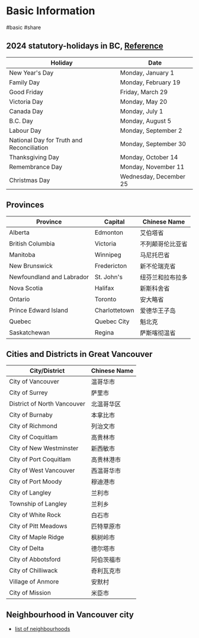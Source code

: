 # Basic Information

#basic #share

## 2024 statutory-holidays in BC, [Reference](https://www2.gov.bc.ca/gov/content/employment-business/employment-standards-advice/employment-standards/statutory-holidays)

| Holiday                                   | Date                   |
| ----------------------------------------- | ---------------------- |
| New Year's Day                            | Monday, January 1      |
| Family Day                                | Monday, February 19    |
| Good Friday                               | Friday, March 29       |
| Victoria Day                              | Monday, May 20         |
| Canada Day                                | Monday, July 1         |
| B.C. Day                                  | Monday, August 5       |
| Labour Day                                | Monday, September 2    |
| National Day for Truth and Reconciliation | Monday, September 30   |
| Thanksgiving Day                          | Monday, October 14     |
| Remembrance Day                           | Monday, November 11    |
| Christmas Day                             | Wednesday, December 25 |

## Provinces

| Province                  | Capital       | Chinese Name     |
| ------------------------- | ------------- | ---------------- |
| Alberta                   | Edmonton      | 艾伯塔省         |
| British Columbia          | Victoria      | 不列颠哥伦比亚省 |
| Manitoba                  | Winnipeg      | 马尼托巴省       |
| New Brunswick             | Fredericton   | 新不伦瑞克省     |
| Newfoundland and Labrador | St. John's    | 纽芬兰和拉布拉多 |
| Nova Scotia               | Halifax       | 新斯科舍省       |
| Ontario                   | Toronto       | 安大略省         |
| Prince Edward Island      | Charlottetown | 爱德华王子岛     |
| Quebec                    | Quebec City   | 魁北克           |
| Saskatchewan              | Regina        | 萨斯喀彻温省     |

## Cities and Districts in Great Vancouver

| City/District               | Chinese Name |
| --------------------------- | ------------ |
| City of Vancouver           | 温哥华市     |
| City of Surrey              | 萨里市       |
| District of North Vancouver | 北温哥华区   |
| City of Burnaby             | 本拿比市     |
| City of Richmond            | 列治文市     |
| City of Coquitlam           | 高贵林市     |
| City of New Westminster     | 新西敏市     |
| City of Port Coquitlam      | 高贵林港市   |
| City of West Vancouver      | 西温哥华市   |
| City of Port Moody          | 穆迪港市     |
| City of Langley             | 兰利市       |
| Township of Langley         | 兰利乡       |
| City of White Rock          | 白石市       |
| City of Pitt Meadows        | 匹特草原市   |
| City of Maple Ridge         | 枫树岭市     |
| City of Delta               | 德尔塔市     |
| City of Abbotsford          | 阿伯茨福市   |
| City of Chilliwack          | 奇利瓦克市   |
| Village of Anmore           | 安默村       |
| City of Mission             | 米臣市       |

## Neighbourhood in Vancouver city

- [list of neighbourhoods](https://en.wikipedia.org/wiki/List_of_neighbourhoods_in_Vancouver)
